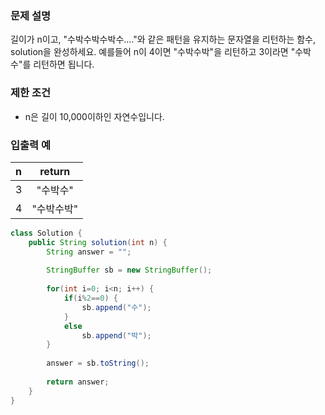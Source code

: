 ### **문제 설명**

길이가 n이고, "수박수박수박수...."와 같은 패턴을 유지하는 문자열을 리턴하는 함수, solution을 완성하세요. 예를들어 n이 4이면 "수박수박"을 리턴하고 3이라면 "수박수"를 리턴하면 됩니다.

### 제한 조건

- n은 길이 10,000이하인 자연수입니다.

### **입출력 예**  

| n  | return         |
| :------------ | :-----------: |
| 3     | "수박수"         | 
| 4     | "수박수박"         | 

``` java
class Solution {
    public String solution(int n) {
        String answer = "";
        
        StringBuffer sb = new StringBuffer();
        
        for(int i=0; i<n; i++) {
            if(i%2==0) {
                sb.append("수");
            }
            else
                sb.append("박");
        }
        
        answer = sb.toString();
        
        return answer;
    }
}
```